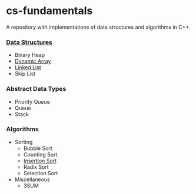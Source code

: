 # cs-fundamentals

A repository with implementations of data structures and algorithms in C++.

### [Data Structures](/data-structures)
* Binary Heap
* [Dynamic Array](/data-structures/dynamic-array)
* [Linked List](/data-structures/linked-list)
* Skip List

### Abstract Data Types
* Priority Queue
* Queue
* Stack

### Algorithms
* Sorting
  * Bubble Sort
  * Counting Sort
  * [Insertion Sort](/algorithms/sorting/insertion-sort.cc)
  * Radix Sort
  * Selection Sort
* Miscellaneous
  * 3SUM

